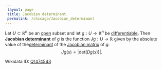```yaml
---
 layout: page
 title: Jacobian determinant
 permalink: /chicago/Jacobian_determinant
---
```

Let $U\subset\mathbb R^n$ be an [open](https://defsmath.github.io/DefsMath/open) subset and let $g: U \to\mathbb R^n$ be  [differentiable](https://defsmath.github.io/DefsMath/differentiable). Then **Jacobian [determinant](https://defsmath.github.io/DefsMath/determinant)** of $g$ is the function $Jg:U\to\mathbb R$ given by the absolute value of the[determinant](https://defsmath.github.io/DefsMath/determinant) of the [Jacobian matrix](https://defsmath.github.io/DefsMath/Jacobian_matrix) of $g$: $$Jg(x)= |\text{det}(Dg(x))|.$$

Wikidata ID: [Q1474543](https://www.wikidata.org/wiki/Q1474543)